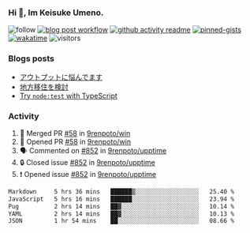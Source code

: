 ### Hi 👋, Im Keisuke Umeno.

<!--
**9renpoto/9renpoto** is a ✨ _special_ ✨ repository because its `README.md` (this file) appears on your GitHub profile.

Here are some ideas to get you started:

- 🔭 I’m currently working on ...
- 🌱 I’m currently learning ...
- 👯 I’m looking to collaborate on ...
- 🤔 I’m looking for help with ...
- 💬 Ask me about ...
- 📫 How to reach me: ...
- 😄 Pronouns: ...
- ⚡ Fun fact: ...
-->

![follow](https://img.shields.io/github/followers/9renpoto?label=Follow&style=social)
[![blog post workflow](https://github.com/9renpoto/9renpoto/actions/workflows/blog.yml/badge.svg)](https://github.com/9renpoto/9renpoto/actions/workflows/blog.yml)
[![github activity readme](https://github.com/9renpoto/9renpoto/actions/workflows/activity.yml/badge.svg)](https://github.com/9renpoto/9renpoto/actions/workflows/activity.yml)
[![pinned-gists](https://github.com/9renpoto/9renpoto/actions/workflows/pin-gist.yml/badge.svg)](https://github.com/9renpoto/9renpoto/actions/workflows/pin-gist.yml)
[![wakatime](https://github.com/9renpoto/9renpoto/actions/workflows/waka-readme-status.yml/badge.svg)](https://github.com/9renpoto/9renpoto/actions/workflows/waka-readme-status.yml)
![visitors](https://komarev.com/ghpvc/?username=9renpoto&label=Profile%20views&color=0e75b6&style=flat)

### Blogs posts

<!-- BLOG-POST-LIST:START -->
- [アウトプットに悩んでます](https://9renpoto.win/entry/2023/11/11/technology-to-limit-input)
- [地方移住を検討](https://9renpoto.win/entry/2023/09/09/migration-plan)
- [Try `node:test` with TypeScript](https://9renpoto.win/entry/2023/07/23/node-test-runner)
<!-- BLOG-POST-LIST:END -->

### Activity

<!--START_SECTION:activity-->
1. 🎉 Merged PR [#58](https://github.com/9renpoto/win/pull/58) in [9renpoto/win](https://github.com/9renpoto/win)
2. 💪 Opened PR [#58](https://github.com/9renpoto/win/pull/58) in [9renpoto/win](https://github.com/9renpoto/win)
3. 🗣 Commented on [#852](https://github.com/9renpoto/upptime/issues/852#issuecomment-1807073095) in [9renpoto/upptime](https://github.com/9renpoto/upptime)
4. 🔒 Closed issue [#852](https://github.com/9renpoto/upptime/issues/852) in [9renpoto/upptime](https://github.com/9renpoto/upptime)
5. ❗ Opened issue [#852](https://github.com/9renpoto/upptime/issues/852) in [9renpoto/upptime](https://github.com/9renpoto/upptime)
<!--END_SECTION:activity-->

<!--START_SECTION:waka-->

```txt
Markdown     5 hrs 36 mins   ██████▒░░░░░░░░░░░░░░░░░░   25.40 %
JavaScript   5 hrs 16 mins   ██████░░░░░░░░░░░░░░░░░░░   23.94 %
Pug          2 hrs 14 mins   ██▓░░░░░░░░░░░░░░░░░░░░░░   10.14 %
YAML         2 hrs 14 mins   ██▓░░░░░░░░░░░░░░░░░░░░░░   10.13 %
JSON         1 hr 54 mins    ██░░░░░░░░░░░░░░░░░░░░░░░   08.66 %
```

<!--END_SECTION:waka-->
